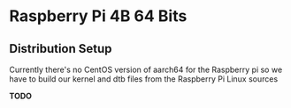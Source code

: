 # Raspberry Pi 4B 64 Bits
## Distribution Setup
Currently there's no CentOS version of aarch64 for the Raspberry pi so we have to build our kernel and dtb files from the Raspberry Pi Linux sources

**TODO**

